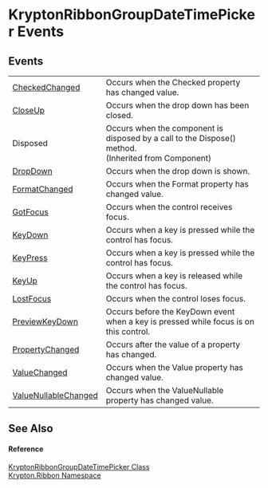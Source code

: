 # KryptonRibbonGroupDateTimePicker Events




## Events
<table>
<tr>
<td><a href="cdd005a7-582c-d2b9-e40e-5af91b50905c.md">CheckedChanged</a></td>
<td>Occurs when the Checked property has changed value.</td></tr>
<tr>
<td><a href="62131833-4a2e-0581-c909-56cac94dd4cb.md">CloseUp</a></td>
<td>Occurs when the drop down has been closed.</td></tr>
<tr>
<td>Disposed</td>
<td>Occurs when the component is disposed by a call to the Dispose() method.<br />(Inherited from Component)</td></tr>
<tr>
<td><a href="6f264be9-2e41-dfe6-e639-84038737ef8f.md">DropDown</a></td>
<td>Occurs when the drop down is shown.</td></tr>
<tr>
<td><a href="e1d5cc2a-6015-dbf3-144d-0fb94ddaa724.md">FormatChanged</a></td>
<td>Occurs when the Format property has changed value.</td></tr>
<tr>
<td><a href="d7fb9095-e185-3c67-480e-6958ce924ea8.md">GotFocus</a></td>
<td>Occurs when the control receives focus.</td></tr>
<tr>
<td><a href="37d9cb13-0b49-f209-8e29-b49a5cec7113.md">KeyDown</a></td>
<td>Occurs when a key is pressed while the control has focus.</td></tr>
<tr>
<td><a href="7c19b437-00fa-381f-4bc7-0c80f6701baa.md">KeyPress</a></td>
<td>Occurs when a key is pressed while the control has focus.</td></tr>
<tr>
<td><a href="17c74673-7e74-4251-fbff-e0fe8abc2927.md">KeyUp</a></td>
<td>Occurs when a key is released while the control has focus.</td></tr>
<tr>
<td><a href="a5617220-b077-6163-6a30-244b00bd2fef.md">LostFocus</a></td>
<td>Occurs when the control loses focus.</td></tr>
<tr>
<td><a href="d8e61cb3-c327-a5f3-3af2-2d0f290a1ab4.md">PreviewKeyDown</a></td>
<td>Occurs before the KeyDown event when a key is pressed while focus is on this control.</td></tr>
<tr>
<td><a href="04c2085f-fa15-43fc-4b04-085ddfa4ea69.md">PropertyChanged</a></td>
<td>Occurs after the value of a property has changed.</td></tr>
<tr>
<td><a href="ae2cdc99-0aba-e734-c240-c9373abd996d.md">ValueChanged</a></td>
<td>Occurs when the Value property has changed value.</td></tr>
<tr>
<td><a href="3dfa038a-2a5f-50e9-4716-f33b2c8c1d8f.md">ValueNullableChanged</a></td>
<td>Occurs when the ValueNullable property has changed value.</td></tr>
</table>

## See Also


#### Reference
<a href="04dc8f1d-ae62-bf76-1852-b1ac85917f24.md">KryptonRibbonGroupDateTimePicker Class</a>  
<a href="1e9bc734-cff9-e9b8-f013-94cdac669794.md">Krypton.Ribbon Namespace</a>  
